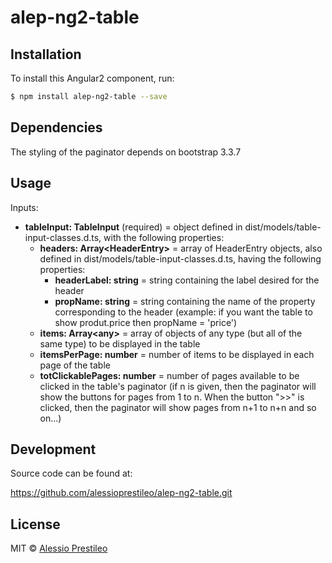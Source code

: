 # alep-ng2-table

## Installation

To install this Angular2 component, run:

```bash
$ npm install alep-ng2-table --save
```

## Dependencies

The styling of the paginator depends on bootstrap 3.3.7

## Usage

Inputs:

- **tableInput: TableInput** (required) = object defined in dist/models/table-input-classes.d.ts, with the following properties:
	-	**headers: Array<HeaderEntry\>** = array of HeaderEntry objects, also defined in dist/models/table-input-classes.d.ts, having the following properties:
		-	**headerLabel: string** = string containing the label desired for the header
		-	**propName: string** = string containing the name of the property corresponding to the header (example: if you want the table to show produt.price then propName = 'price')
	-	**items: Array<any\>** = array of objects of any type (but all of the same type) to be displayed in the table
	-	**itemsPerPage: number** = number of items to be displayed in each page of the table
	-	**totClickablePages: number** = number of pages available to be clicked in the table's paginator (if n is given, then the paginator will show the buttons for pages from 1 to n. When the button ">>" is clicked, then the paginator will show pages from n+1 to n+n and so on...)




## Development

Source code can be found at:

https://github.com/alessioprestileo/alep-ng2-table.git

## License

MIT © [Alessio Prestileo](alessioprestileo@gmail.com)
